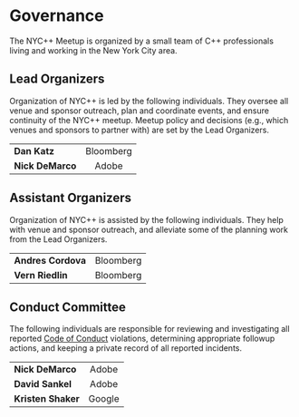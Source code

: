 # Governance

The NYC++ Meetup is organized by a small team of C++ professionals living and
working in the New York City area.

## Lead Organizers
Organization of NYC++ is led by the following individuals. They oversee all
venue and sponsor outreach, plan and coordinate events, and ensure continuity of
the NYC++ meetup. Meetup policy and decisions (e.g., which venues and sponsors
to partner with) are set by the Lead Organizers.

<table>
  <tr><td><b>Dan Katz</b></td><td><center>Bloomberg</center></td></tr>
  <tr><td><b>Nick DeMarco</b></td><td><center>Adobe</center></td></tr>
</table>

## Assistant Organizers
Organization of NYC++ is assisted by the following individuals. They help with
venue and sponsor outreach, and alleviate some of the planning work from the
Lead Organizers.

<table>
  <tr><td><b>Andres Cordova</b></td><td><center>Bloomberg</center></td></tr>
  <tr><td><b>Vern Riedlin</b></td><td><center>Bloomberg</center></td></tr>
</table>

## Conduct Committee
The following individuals are responsible for reviewing and investigating all
reported [Code of Conduct](/policy/conduct) violations, determining appropriate
followup actions, and keeping a private record of all reported incidents.

<table>
  <tr><td><b>Nick DeMarco</b></td><td><center>Adobe</center></td></tr>
  <tr><td><b>David Sankel</b></td><td><center>Adobe</center></td></tr>
  <tr><td><b>Kristen Shaker</b></td><td><center>Google</center></td></tr>
</table>
